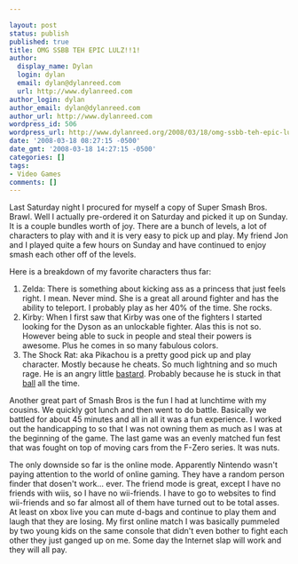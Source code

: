 ```yaml
---

layout: post
status: publish
published: true
title: OMG SSBB TEH EPIC LULZ!!1!
author:
  display_name: Dylan
  login: dylan
  email: dylan@dylanreed.com
  url: http://www.dylanreed.com
author_login: dylan
author_email: dylan@dylanreed.com
author_url: http://www.dylanreed.com
wordpress_id: 506
wordpress_url: http://www.dylanreed.org/2008/03/18/omg-ssbb-teh-epic-lulz1/
date: '2008-03-18 08:27:15 -0500'
date_gmt: '2008-03-18 14:27:15 -0500'
categories: []
tags:
- Video Games
comments: []
---
```


Last Saturday night I procured for myself a copy of Super Smash Bros. Brawl. Well I actually pre-ordered it on Saturday and picked it up on Sunday. It is a couple bundles worth of joy. There are a bunch of levels, a lot of characters to play with and it is very easy to pick up and play. My friend Jon and I played quite a few hours on Sunday and have continued to enjoy smash each other off of the levels.

Here is a breakdown of my favorite characters thus far:

  1. Zelda: There is something about kicking ass as a princess that just feels right. I mean. Never mind. She is a great all around fighter and has the ability to teleport. I probably play as her 40% of the time. She rocks.
  2. Kirby: When I first saw that Kirby was one of the fighters I started looking for the Dyson as an unlockable fighter. Alas this is not so. However being able to suck in people and steal their powers is awesome. Plus he comes in so many fabulous colors.
  3. The Shock Rat: aka Pikachou is a pretty good pick up and play character. Mostly because he cheats. So much lightning and so much rage. He is an angry little [bastard][1]. Probably because he is stuck in that [ball][2] all the time.
  


   [1]: http://www.penny-arcade.com/comic/2008/02/22
   [2]: http://www.vgcats.com/comics/?strip_id=1

  
Another great part of Smash Bros is the fun I had at lunchtime with my cousins. We quickly got lunch and then went to do battle. Basically we battled for about 45 minutes and all in all it was a fun experience. I worked out the handicapping to so that I was not owning them as much as I was at the beginning of the game. The last game was an evenly matched fun fest that was fought on top of moving cars from the F-Zero series. It was nuts.

The only downside so far is the online mode. Apparently Nintendo wasn't paying attention to the world of online gaming. They have a random person finder that dosen't work... ever. The friend mode is great, except I have no friends with wiis, so I have no wii-friends. I have to go to websites to find wii-friends and so far almost all of them have turned out to be total asses. At least on xbox live you can mute d-bags and continue to play them and laugh that they are losing. My first online match I was basically pummeled by two young kids on the same console that didn't even bother to fight each other they just ganged up on me. Some day the Internet slap will work and they will all pay.
